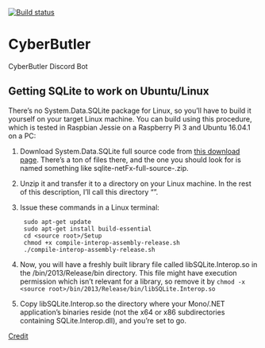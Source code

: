 [![Build status](https://ci.appveyor.com/api/projects/status/7uk4tv78tgsiwyqj?svg=true)](https://ci.appveyor.com/project/cbking-/cyberbutler)

# CyberButler
CyberButler Discord Bot

## Getting SQLite to work on Ubuntu/Linux

There’s no System.Data.SQLite package for Linux, so you’ll have to build it yourself on your target Linux machine. You can build using this procedure, which is tested in Raspbian Jessie on a Raspberry Pi 3 and Ubuntu 16.04.1 on a PC:

1. Download System.Data.SQLite full source code from [this download page](https://system.data.sqlite.org/index.html/doc/trunk/www/downloads.wiki). There’s a ton of files there, and the one you should look for is named something like sqlite-netFx-full-source-<version no>.zip.
1. Unzip it and transfer it to a directory on your Linux machine. In the rest of this description, I’ll call this directory “<source root>”.
1. Issue these commands in a Linux terminal:

        sudo apt-get update
        sudo apt-get install build-essential
        cd <source root>/Setup
        chmod +x compile-interop-assembly-release.sh
        ./compile-interop-assembly-release.sh  

1. Now, you will have a freshly built library file called libSQLite.Interop.so in the <source root>/bin/2013/Release/bin directory. This file might have execution permission which isn’t relevant for a library, so remove it by
`chmod -x <source root>/bin/2013/Release/bin/libSQLite.Interop.so`
1. Copy libSQLite.Interop.so the directory where your Mono/.NET application’s binaries reside (not the x64 or x86 subdirectories containing SQLite.Interop.dll), and you’re set to go.

[Credit](http://blog.wezeku.com/2016/10/09/using-system-data-sqlite-under-linux-and-mono/)
